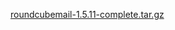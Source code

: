 [roundcubemail-1.5.11-complete.tar.gz](https://github.com/user-attachments/files/21968950/roundcubemail-1.5.11-complete.tar.gz)
